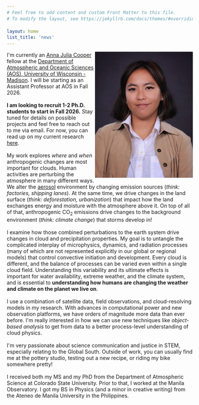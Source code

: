 ```yaml
---
# Feel free to add content and custom Front Matter to this file.
# To modify the layout, see https://jekyllrb.com/docs/themes/#overriding-theme-defaults

layout: home
list_title: 'news'
---
```


<img align='right' width=265 src="/assets/img/prof_pic.jpg">
I'm currently an <a href="https://facstaff.provost.wisc.edu/faculty-hiring-and-retention-resources/#anna-julia-cooper-postdoctoral-fellowship">Anna Julia Cooper</a> fellow at the <a href="https://www.aos.wisc.edu">Department of Atmospheric and Oceanic Sciences (AOS), University of Wisconsin - Madison</a>. I will be starting as an Assistant Professor at AOS in Fall 2026. 
<br/><br/>
<b>I am looking to recruit 1-2 Ph.D. students to start in Fall 2026.</b> Stay tuned for details on possible projects and feel free to reach out to me via email. For now, you can read up on my current research <a href="https://grleung.github.io/research/">here</a>.
<br/><br/>
My work explores <em>where</em> and <em>when</em> anthropogenic changes are most important for clouds. Human activities are perturbing the atmosphere in many different ways. We alter the <a href="https://scied.ucar.edu/learning-zone/air-quality/aerosols">aerosol</a> environment by changing emission sources (<em>think: factories, shipping lanes</em>). At the same time, we drive changes in the land surface (<em>think: deforestation, urbanization</em>) that impact how the land exchanges energy and moisture with the atmosphere above it. On top of all of that, anthropogenic CO<sub>2</sub> emissions drive changes to the background environment (<em>think: climate change</em>) that storms develop in!
<br/><br/>
I examine how those combined perturbations to the earth system drive changes in cloud and precipitation properties. My goal is to untangle the complicated interplay of microphysics, dynamics, and radiation processes (many of which are not represented explicitly in our global or regional models) that control convective initiation and development. Every cloud is different, and the balance of processes can be varied even within a single cloud field. Understanding this variability and its ultimate effects is important for water availability, extreme weather, and the climate system, and is essential to <b>understanding how humans are changing the weather and climate on the planet we live on</b>. 
<br/><br/>
I use a combination of satellite data, field observations, and cloud-resolving models in my research. With advances in computational power and new observation platforms, we have orders of magnitude more data than ever before. I'm really interested in how we can use new techniques like <em>object-based analysis</em> to get from data to a better process-level understanding of cloud physics.
<br/><br/>
I'm very passionate about science communication and justice in STEM, especially relating to the Global South. Outside of work, you can usually find me at the pottery studio, testing out a new recipe, or riding my bike somewhere pretty!
<br/><br/>
I received both my MS and my PhD from the Department of Atmospheric Science at Colorado State University. Prior to that, I worked at the Manila Observatory. I got my BS in Physics (and a minor in creative writing) from the Ateneo de Manila University in the Philippines. 